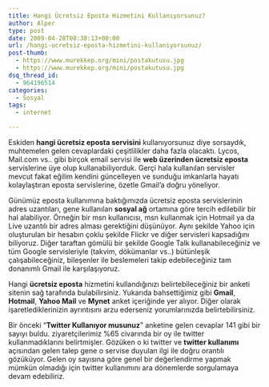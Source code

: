 ```yaml
---
title: Hangi Ücretsiz Eposta Hizmetini Kullanıyorsunuz?
author: Alper
type: post
date: 2009-04-28T08:30:13+00:00
url: /hangi-ucretsiz-eposta-hizmetini-kullaniyorsunuz/
post-thumb:
  - https://www.murekkep.org/mini/postakutusu.jpg
  - https://www.murekkep.org/mini/postakutusu.jpg
dsq_thread_id:
  - 964196514
categories:
  - Sosyal
tags:
  - internet

---
```

Eskiden **hangi ücretsiz eposta servisini** kullanıyorsunuz diye sorsaydık, muhtemelen gelen cevaplardaki çeşitlilikler daha fazla olacaktı. Lycos, Mail.com vs.. gibi birçok email servisi ile **web üzerinden ücretsiz eposta** servislerine üye olup kullanabiliyorduk. Gerçi hala kullanılan servisler mevcut fakat eğilim kendini güncelleyen ve sunduğu imkanlarla hayatı kolaylaştıran eposta servislerine, özetle Gmail&#8217;a doğru yöneliyor. 

Günümüz eposta kullanımına baktığımızda ücretsiz eposta servislerinin adres uzantıları, gene kullanılan **sosyal ağ** ortamına göre tercih edilebilir bir hal alabiliyor. Örneğin bir msn kullanıcısı, msn kullanmak için Hotmail ya da Live uzantılı bir adres alması gerektiğini düşünüyor. Aynı şekilde Yahoo için oluşturulan bir hesabın çoklu şekilde Flickr ve diğer servisleri kapsadığını biliyoruz. Diğer taraftan gömülü bir şekilde Google Talk kullanabileceğiniz ve tüm Google servisleriyle (takvim, dökümanlar vs..) bütünleşik çalışabileceğiniz, bileşenler ile beslemeleri takip edebileceğiniz tam donanımlı Gmail ile karşılaşıyoruz. <!--more-->

Hangi **ücretsiz eposta** hizmetini kullandığınızı belirtebileceğiniz bir anketi sitenin sağ tarafında bulabilirsiniz. Yukarıda bahsettiğimiz gibi **Gmail**, **Hotmail**, **Yahoo Mail** ve **Mynet** anket içeriğinde yer alıyor. Diğer olarak işaretlediklerinizin ayrıntısını arzu ederseniz yorumlarınızda belirtebilirsiniz. 

Bir önceki &#8220;**Twitter Kullanıyor musunuz**&#8221; anketine gelen cevaplar 141 gibi bir sayıyı buldu. ziyaretçilerimiz %65 civarında bir oy ile twitter kullanmadıklarını belirtmişler. Gözüken o ki twitter ve **twitter kullanımı** açısından gelen talep gene o servise duyulan ilgi ile doğru orantılı gözüküyor. Gelen oy sayısına göre genel bir değerlendirme yapmak mümkün olmadığı için twitter kullanımını ara dönemlerde sorgulamaya devam edebiliriz.
